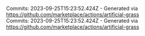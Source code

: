 Commits: 2023-09-25T15:23:52.424Z - Generated via https://github.com/marketplace/actions/artificial-grass
<br>
Commits: 2023-09-25T15:23:52.424Z - Generated via https://github.com/marketplace/actions/artificial-grass
<br>
